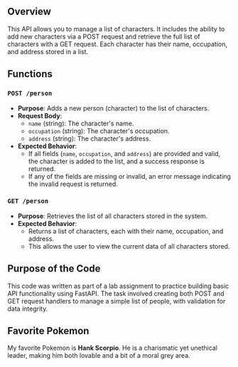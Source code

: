 

## Overview
This API allows you to manage a list of characters. It includes the ability to add new characters via a POST request and retrieve the full list of characters with a GET request. Each character has their name, occupation, and address stored in a list.

## Functions

### `POST /person`
- **Purpose**: Adds a new person (character) to the list of characters.
- **Request Body**:
    - `name` (string): The character's name.
    - `occupation` (string): The character's occupation.
    - `address` (string): The character's address.
- **Expected Behavior**: 
    - If all fields (`name`, `occupation`, and `address`) are provided and valid, the character is added to the list, and a success response is returned.
    - If any of the fields are missing or invalid, an error message indicating the invalid request is returned.

### `GET /person`
- **Purpose**: Retrieves the list of all characters stored in the system.
- **Expected Behavior**: 
    - Returns a list of characters, each with their name, occupation, and address. 
    - This allows the user to view the current data of all characters stored.

## Purpose of the Code
This code was written as part of a lab assignment to practice building basic API functionality using FastAPI. The task involved creating both POST and GET request handlers to manage a simple list of people, with validation for data integrity.

## Favorite Pokemon
My favorite Pokemon is **Hank Scorpio**. He is a charismatic yet unethical leader, making him both lovable and a bit of a moral grey area.
